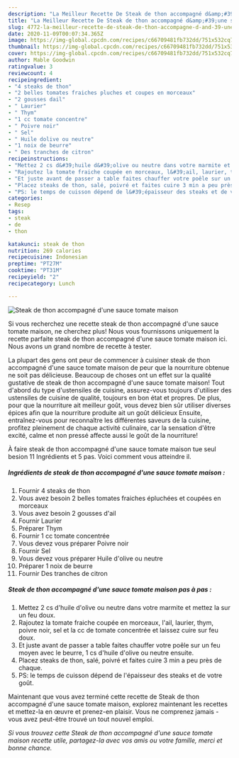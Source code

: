 ```yaml
---
description: "La Meilleur Recette De Steak de thon accompagné d&amp;#39;une sauce tomate maison"
title: "La Meilleur Recette De Steak de thon accompagné d&amp;#39;une sauce tomate maison"
slug: 4772-la-meilleur-recette-de-steak-de-thon-accompagne-d-and-39-une-sauce-tomate-maison
date: 2020-11-09T00:07:34.365Z
image: https://img-global.cpcdn.com/recipes/c66709481fb732dd/751x532cq70/steak-de-thon-accompagne-dune-sauce-tomate-maison-photo-principale-de-la-recette.jpg
thumbnail: https://img-global.cpcdn.com/recipes/c66709481fb732dd/751x532cq70/steak-de-thon-accompagne-dune-sauce-tomate-maison-photo-principale-de-la-recette.jpg
cover: https://img-global.cpcdn.com/recipes/c66709481fb732dd/751x532cq70/steak-de-thon-accompagne-dune-sauce-tomate-maison-photo-principale-de-la-recette.jpg
author: Mable Goodwin
ratingvalue: 3
reviewcount: 4
recipeingredient:
- "4 steaks de thon"
- "2 belles tomates fraiches pluches et coupes en morceaux"
- "2 gousses dail"
- " Laurier"
- " Thym"
- "1 cc tomate concentre"
- " Poivre noir"
- " Sel"
- " Huile dolive ou neutre"
- "1 noix de beurre"
- " Des tranches de citron"
recipeinstructions:
- "Mettez 2 cs d&#39;huile d&#39;olive ou neutre dans votre marmite et mettez la sur un feu doux."
- "Rajoutez la tomate fraiche coupée en morceaux, l&#39;ail, laurier, thym, poivre noir, sel et la cc de tomate concentrée et laissez cuire sur feu doux."
- "Et juste avant de passer a table faites chauffer votre poêle sur un feu moyen avec le beurre, 1 cs d&#39;huile d&#39;olive ou neutre ensuite."
- "Placez steaks de thon, salé, poivré et faites cuire 3 min a peu près de chaque."
- "PS: le temps de cuisson dépend de l&#39;épaisseur des steaks et de votre goût."
categories:
- Resep
tags:
- steak
- de
- thon

katakunci: steak de thon 
nutrition: 269 calories
recipecuisine: Indonesian
preptime: "PT27M"
cooktime: "PT31M"
recipeyield: "2"
recipecategory: Lunch

---
```



![Steak de thon accompagné d&#39;une sauce tomate maison](https://img-global.cpcdn.com/recipes/c66709481fb732dd/751x532cq70/steak-de-thon-accompagne-dune-sauce-tomate-maison-photo-principale-de-la-recette.jpg)

Si vous recherchez une recette steak de thon accompagné d&#39;une sauce tomate maison, ne cherchez plus! Nous vous fournissons uniquement la recette parfaite steak de thon accompagné d&#39;une sauce tomate maison ici. Nous avons un grand nombre de recette à tester.

La plupart des gens ont peur de commencer à cuisiner steak de thon accompagné d&#39;une sauce tomate maison de peur que la nourriture obtenue ne soit pas délicieuse. Beaucoup de choses ont un effet sur la qualité gustative de steak de thon accompagné d&#39;une sauce tomate maison! Tout d'abord du type d'ustensiles de cuisine, assurez-vous toujours d'utiliser des ustensiles de cuisine de qualité, toujours en bon état et propres. De plus, pour que la nourriture ait meilleur goût, vous devez bien sûr utiliser diverses épices afin que la nourriture produite ait un goût délicieux Ensuite, entraînez-vous pour reconnaître les différentes saveurs de la cuisine, profitez pleinement de chaque activité culinaire, car la sensation d'être excité, calme et non pressé affecte aussi le goût de la nourriture!

<!--inarticleads1-->

À faire steak de thon accompagné d&#39;une sauce tomate maison tue seul besion 11 Ingrédients et 5 pas. Voici comment vous atteindre il.

##### Ingrédients de steak de thon accompagné d&#39;une sauce tomate maison :

1. Fournir 4 steaks de thon
1. Vous avez besoin 2 belles tomates fraiches épluchées et coupées en morceaux
1. Vous avez besoin 2 gousses d&#39;ail
1. Fournir  Laurier
1. Préparer  Thym
1. Fournir 1 cc tomate concentrée
1. Vous devez vous préparer  Poivre noir
1. Fournir  Sel
1. Vous devez vous préparer  Huile d&#39;olive ou neutre
1. Préparer 1 noix de beurre
1. Fournir  Des tranches de citron




<!--inarticleads2-->

##### Steak de thon accompagné d&#39;une sauce tomate maison pas à pas :

1. Mettez 2 cs d&#39;huile d&#39;olive ou neutre dans votre marmite et mettez la sur un feu doux.
1. Rajoutez la tomate fraiche coupée en morceaux, l&#39;ail, laurier, thym, poivre noir, sel et la cc de tomate concentrée et laissez cuire sur feu doux.
1. Et juste avant de passer a table faites chauffer votre poêle sur un feu moyen avec le beurre, 1 cs d&#39;huile d&#39;olive ou neutre ensuite.
1. Placez steaks de thon, salé, poivré et faites cuire 3 min a peu près de chaque.
1. PS: le temps de cuisson dépend de l&#39;épaisseur des steaks et de votre goût.




<!--inarticleads1-->

<p>
Maintenant que vous avez terminé cette recette de Steak de thon accompagné d&#39;une sauce tomate maison, explorez maintenant les recettes et mettez-la en œuvre et prenez-en plaisir. Vous ne comprenez jamais - vous avez peut-être trouvé un tout nouvel emploi.
</p>

<p>
<i>Si vous trouvez cette Steak de thon accompagné d&#39;une sauce tomate maison recette utile, partagez-la avec vos amis ou votre famille, merci et bonne chance.</i>
</p>
